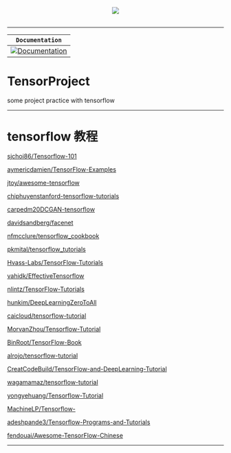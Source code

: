 <div align="center">
  <img src="https://www.tensorflow.org/images/tf_logo_transp.png"><br><br>
</div>

-----------------


| **`Documentation`** |
|-----------------|
| [![Documentation](https://img.shields.io/badge/api-reference-blue.svg)](https://www.tensorflow.org/api_docs/) |

# TensorProject
some project practice with tensorflow 

---

# tensorflow 教程
[sjchoi86/Tensorflow-101](https://github.com/sjchoi86/Tensorflow-101/blob/master/README.md)

[aymericdamien/TensorFlow-Examples](https://github.com/aymericdamien/TensorFlow-Examples)

[jtoy/awesome-tensorflow](https://github.com/jtoy/awesome-tensorflow/)

[chiphuyenstanford-tensorflow-tutorials](https://github.com/chiphuyen/stanford-tensorflow-tutorials)

[carpedm20DCGAN-tensorflow](https://github.com/carpedm20/DCGAN-tensorflow)

[davidsandberg/facenet](https://github.com/davidsandberg/facenet)

[nfmcclure/tensorflow_cookbook](https://github.com/nfmcclure/tensorflow_cookbook)

[pkmital/tensorflow_tutorials](https://github.com/pkmital/tensorflow_tutorials)

[Hvass-Labs/TensorFlow-Tutorials](https://github.com/Hvass-Labs/TensorFlow-Tutorials)

[vahidk/EffectiveTensorflow](https://github.com/vahidk/EffectiveTensorflow)

[nlintz/TensorFlow-Tutorials](https://github.com/nlintz/TensorFlow-Tutorials)

[hunkim/DeepLearningZeroToAll](https://github.com/hunkim/DeepLearningZeroToAll)

[caicloud/tensorflow-tutorial](https://github.com/caicloud/tensorflow-tutorial)

[MorvanZhou/Tensorflow-Tutorial](https://github.com/MorvanZhou/Tensorflow-Tutorial)

[BinRoot/TensorFlow-Book](https://github.com/BinRoot/TensorFlow-Book)

[alrojo/tensorflow-tutorial](https://github.com/alrojo/tensorflow-tutorial)

[CreatCodeBuild/TensorFlow-and-DeepLearning-Tutorial](https://github.com/CreatCodeBuild/TensorFlow-and-DeepLearning-Tutorial)

[wagamamaz/tensorflow-tutorial](https://github.com/wagamamaz/tensorflow-tutorial)

[yongyehuang/Tensorflow-Tutorial](https://github.com/yongyehuang/Tensorflow-Tutorial)

[MachineLP/Tensorflow-](https://github.com/MachineLP/Tensorflow-)

[adeshpande3/Tensorflow-Programs-and-Tutorials](https://github.com/adeshpande3/Tensorflow-Programs-and-Tutorials)

[fendouai/Awesome-TensorFlow-Chinese](https://github.com/fendouai/Awesome-TensorFlow-Chinese)

---